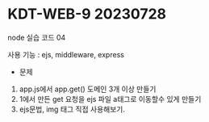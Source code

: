 # KDT-WEB-9 20230728

node 실습 코드 04

사용 기능 : ejs, middleware, express

* 문제
1. app.js에서 app.get() 도메인 3개 이상 만들기
2. 1에서 만든 get 요청을 ejs 파일 a태그로 이동할수 있게 만들기
3. ejs문법, img 태그 직접 사용해보기.